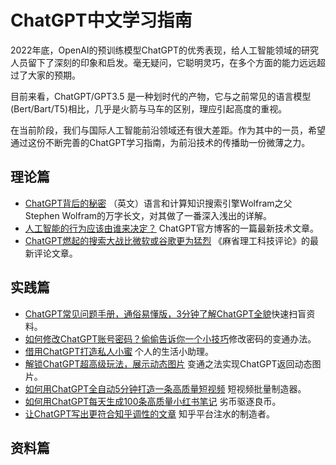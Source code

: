 # ChatGPT中文学习指南
2022年底，OpenAI的预训练模型ChatGPT的优秀表现，给人工智能领域的研究人员留下了深刻的印象和启发。毫无疑问，它聪明灵巧，在多个方面的能力远远超过了大家的预期。

目前来看，ChatGPT/GPT3.5 是一种划时代的产物，它与之前常见的语言模型 (Bert/Bart/T5)相比，几乎是火箭与马车的区别，理应引起高度的重视。

在当前阶段，我们与国际人工智能前沿领域还有很大差距。作为其中的一员，希望通过这份不断完善的ChatGPT学习指南，为前沿技术的传播助一份微薄之力。

## 理论篇
* [ChatGPT背后的秘密](https://writings.stephenwolfram.com/2023/02/what-is-chatgpt-doing-and-why-does-it-work/) （英文）语言和计算知识搜索引擎Wolfram之父Stephen Wolfram的万字长文，对其做了一番深入浅出的详解。
* [人工智能的行为应该由谁来决定？](https://openai.com/blog/how-should-ai-systems-behave/) ChatGPT官方博客的一篇最新技术文章。
* [ChatGPT燃起的搜索大战比微软或谷歌更为猛烈](https://www.technologyreview.com/2023/02/16/1068695/chatgpt-chatbot-battle-search-microsoft-bing-google/) 《麻省理工科技评论》的最新评论文章。


## 实践篇
* [ChatGPT常见问题手册，通俗易懂版，3分钟了解ChatGPT全貌](https://mp.weixin.qq.com/s?__biz=Mzk0NDM3OTEyOQ==&mid=2247484294&idx=1&sn=22373111ee42eaed60aa6ac7244feb17&chksm=c324c610f4534f0671dbaa5ec0e114726524cf4873c761f97d3b63d9bada9acdb6bfdfd54855&token=780654323&lang=zh_CN#rd)快速扫盲资料。
* [如何修改ChatGPT账号密码？偷偷告诉你一个小技巧](https://mp.weixin.qq.com/s?__biz=Mzk0NDM3OTEyOQ==&mid=2247484284&idx=1&sn=c5534858d7c7150e884c5af628cb0bee&chksm=c324c6eaf4534ffc4f2dabc85238e84432a3b2cd3f80763d0874ee8b430bf9df0dac5864bdd4&token=780654323&lang=zh_CN#rd)修改密码的变通办法。
* [借用ChatGPT打造私人小蜜](https://mp.weixin.qq.com/s?__biz=Mzk0NDM3OTEyOQ==&mid=2247484192&idx=1&sn=2205547d162c4547328e6b5de6ce0e7f&chksm=c324c6b6f4534fa04c0d42dd9cacf9c58e7b5ff9de77961a0493b5b6dfce8055752014491138&token=780654323&lang=zh_CN#rd) 个人的生活小助理。
* [解锁ChatGPT超高级玩法，展示动态图片](https://mp.weixin.qq.com/s?__biz=Mzk0NDM3OTEyOQ==&mid=2247484222&idx=1&sn=ee4036694ad43c7a3949c84ebc94f07e&chksm=c324c6a8f4534fbea75eaa69a5b3e5d38c68f6cc6770665888e7c963b1cc8ecfc3fb82014e47&token=780654323&lang=zh_CN#rd) 变通之法实现ChatGPT返回动态图片。
* [如何用ChatGPT全自动5分钟打造一条高质量短视频](https://mp.weixin.qq.com/s?__biz=Mzk0NDM3OTEyOQ==&mid=2247484246&idx=1&sn=042361231f3636010b668107335ba6aa&chksm=c324c6c0f4534fd634b15d39278a415f429bbd4de01df5d8acca496107a9d9500920df38983d&token=780654323&lang=zh_CN#rd) 短视频批量制造器。
* [如何用ChatGPT每天生成100条高质量小红书笔记](https://mp.weixin.qq.com/s?__biz=Mzk0NDM3OTEyOQ==&mid=2247484258&idx=1&sn=c74a7163194796ba30cb730d50afad6f&chksm=c324c6f4f4534fe206b2adda9dfbf0fa5e8a1ed4b5772de526635a44faaae53ed80905e0c875&token=780654323&lang=zh_CN#rd) 劣币驱逐良币。
* [让ChatGPT写出更符合知乎调性的文章](https://mp.weixin.qq.com/s?__biz=Mzk0NDM3OTEyOQ==&mid=2247484268&idx=1&sn=1e6ca9f8cfc5cc9c741d12255a45c4cc&chksm=c324c6faf4534fecaf3974bf8dc1ffc345a4b9f71b25db3d8df1f4a05568922b9f57d4a61bc0&token=780654323&lang=zh_CN#rd) 知乎平台注水的制造者。

## 资料篇

